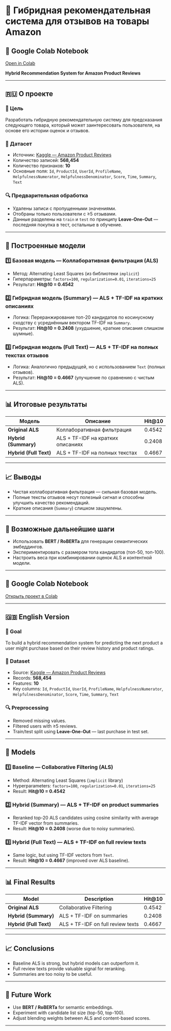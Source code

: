 # 🛒 Гибридная рекомендательная система для отзывов на товары Amazon  

## 🔗 Google Colab Notebook
[Open in Colab](https://colab.research.google.com/drive/1uny-9RoI_jlYNkgP2TemxGQ0rcAtEdSQ?usp=drive_link)

**Hybrid Recommendation System for Amazon Product Reviews**

---

## 🇷🇺 О проекте

### 🎯 Цель
Разработать гибридную рекомендательную систему для предсказания следующего товара, который может заинтересовать пользователя, на основе его истории оценок и отзывов.

### 📂 Датасет
- Источник: [Kaggle — Amazon Product Reviews](https://www.kaggle.com/datasets)  
- Количество записей: **568,454**  
- Количество признаков: **10**  
- Основные поля: `Id`, `ProductId`, `UserId`, `ProfileName`, `HelpfulnessNumerator`, `HelpfulnessDenominator`, `Score`, `Time`, `Summary`, `Text`  

### 🔍 Предварительная обработка
- Удалены записи с пропущенными значениями.  
- Отобраны только пользователи с ≥5 отзывами.  
- Данные разделены на `train` и `test` по принципу **Leave-One-Out** — последняя покупка в тест, остальные в обучение.

---

## 🧠 Построенные модели

### 1️⃣ **Базовая модель** — Коллаборативная фильтрация (ALS)
- Метод: Alternating Least Squares (из библиотеки `implicit`)  
- Гиперпараметры: `factors=100`, `regularization=0.01`, `iterations=25`  
- Результат: **Hit@10 = 0.4542**  

### 2️⃣ **Гибридная модель (Summary)** — ALS + TF-IDF на кратких описаниях
- Логика: Переранжирование топ-20 кандидатов по косинусному сходству с усреднённым вектором TF-IDF на `Summary`.  
- Результат: **Hit@10 = 0.2408** (ухудшение, краткие описания слишком шумные).  

### 3️⃣ **Гибридная модель (Full Text)** — ALS + TF-IDF на полных текстах отзывов
- Логика: Аналогично предыдущей, но с использованием `Text` (полных отзывов).  
- Результат: **Hit@10 = 0.4667** (улучшение по сравнению с чистым ALS).  

---

## 📊 Итоговые результаты

| Модель                | Описание                                     | Hit@10  |
|-----------------------|----------------------------------------------|---------|
| **Original ALS**      | Коллаборативная фильтрация                   | 0.4542  |
| **Hybrid (Summary)**  | ALS + TF-IDF на кратких описаниях             | 0.2408  |
| **Hybrid (Full Text)**| ALS + TF-IDF на полных текстах                | 0.4667  |

---

## 📈 Выводы
- Чистая коллаборативная фильтрация — сильная базовая модель.
- Полные тексты отзывов несут полезный сигнал и способны улучшить качество рекомендаций.
- Краткие описания (`Summary`) слишком зашумлены.

---

## 🚀 Возможные дальнейшие шаги
- Использовать **BERT / RoBERTa** для генерации семантических эмбеддингов.
- Экспериментировать с размером топа кандидатов (топ-50, топ-100).
- Настроить веса при комбинировании оценок ALS и контентной модели.

---

## 🔗 Google Colab Notebook
[Открыть проект в Colab](https://colab.research.google.com/drive/1uny-9RoI_jlYNkgP2TemxGQ0rcAtEdSQ?usp=drive_link)

---

## 🇬🇧 English Version

### 🎯 Goal
To build a hybrid recommendation system for predicting the next product a user might purchase based on their review history and product ratings.

### 📂 Dataset
- Source: [Kaggle — Amazon Product Reviews](https://www.kaggle.com/datasets)  
- Records: **568,454**  
- Features: **10**  
- Key columns: `Id`, `ProductId`, `UserId`, `ProfileName`, `HelpfulnessNumerator`, `HelpfulnessDenominator`, `Score`, `Time`, `Summary`, `Text`

### 🔍 Preprocessing
- Removed missing values.  
- Filtered users with ≥5 reviews.  
- Train/test split using **Leave-One-Out** — last purchase in test set.

---

## 🧠 Models

### 1️⃣ **Baseline** — Collaborative Filtering (ALS)
- Method: Alternating Least Squares (`implicit` library)  
- Hyperparameters: `factors=100`, `regularization=0.01`, `iterations=25`  
- Result: **Hit@10 = 0.4542**

### 2️⃣ **Hybrid (Summary)** — ALS + TF-IDF on product summaries
- Reranked top-20 ALS candidates using cosine similarity with average TF-IDF vector from summaries.  
- Result: **Hit@10 = 0.2408** (worse due to noisy summaries).

### 3️⃣ **Hybrid (Full Text)** — ALS + TF-IDF on full review texts
- Same logic, but using TF-IDF vectors from `Text`.  
- Result: **Hit@10 = 0.4667** (improved over ALS baseline).

---

## 📊 Final Results

| Model                 | Description                                  | Hit@10  |
|-----------------------|----------------------------------------------|---------|
| **Original ALS**      | Collaborative Filtering                      | 0.4542  |
| **Hybrid (Summary)**  | ALS + TF-IDF on summaries                     | 0.2408  |
| **Hybrid (Full Text)**| ALS + TF-IDF on full review texts             | 0.4667  |

---

## 📈 Conclusions
- Baseline ALS is strong, but hybrid models can outperform it.
- Full review texts provide valuable signal for reranking.
- Summaries are too noisy to be useful.

---

## 🚀 Future Work
- Use **BERT / RoBERTa** for semantic embeddings.
- Experiment with candidate list size (top-50, top-100).
- Adjust blending weights between ALS and content-based scores.

---


